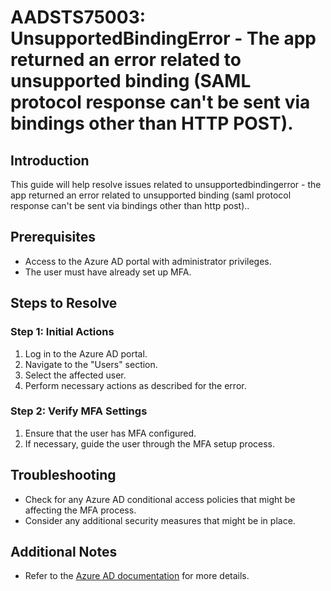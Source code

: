 # AADSTS75003: UnsupportedBindingError - The app returned an error related to unsupported binding (SAML protocol response can't be sent via bindings other than HTTP POST).

## Introduction
This guide will help resolve issues related to unsupportedbindingerror - the app returned an error related to unsupported binding (saml protocol response can't be sent via bindings other than http post)..

## Prerequisites
- Access to the Azure AD portal with administrator privileges.
- The user must have already set up MFA.

## Steps to Resolve

### Step 1: Initial Actions
1. Log in to the Azure AD portal.
2. Navigate to the "Users" section.
3. Select the affected user.
4. Perform necessary actions as described for the error.

### Step 2: Verify MFA Settings
1. Ensure that the user has MFA configured.
2. If necessary, guide the user through the MFA setup process.

## Troubleshooting
- Check for any Azure AD conditional access policies that might be affecting the MFA process.
- Consider any additional security measures that might be in place.

## Additional Notes
- Refer to the [Azure AD documentation](https://learn.microsoft.com/en-us/azure/active-directory/) for more details.

